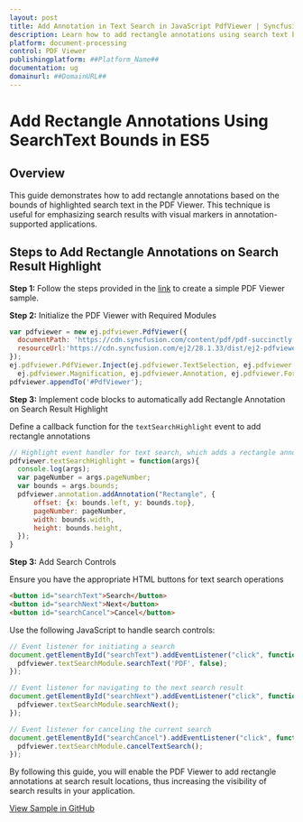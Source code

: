 ```yaml
---
layout: post
title: Add Annotation in Text Search in JavaScript PdfViewer | Syncfusion
description: Learn how to add rectangle annotations using search text bounds in Syncfusion ##Platform_Name## Pdfviewer control of Syncfusion Essential JS 2 and more.
platform: document-processing
control: PDF Viewer
publishingplatform: ##Platform_Name##
documentation: ug
domainurl: ##DomainURL##
---
```


# Add Rectangle Annotations Using SearchText Bounds in ES5

## Overview

This guide demonstrates how to add rectangle annotations based on the bounds of highlighted search text in the PDF Viewer. This technique is useful for emphasizing search results with visual markers in annotation-supported applications.

## Steps to Add Rectangle Annotations on Search Result Highlight

**Step 1:** Follow the steps provided in the [link](https://ej2.syncfusion.com/javascript/documentation/pdfviewer/getting-started) to create a simple PDF Viewer sample.

**Step 2:** Initialize the PDF Viewer with Required Modules

```js
var pdfviewer = new ej.pdfviewer.PdfViewer({
  documentPath: 'https://cdn.syncfusion.com/content/pdf/pdf-succinctly.pdf',
  resourceUrl:'https://cdn.syncfusion.com/ej2/28.1.33/dist/ej2-pdfviewer-lib'
});
ej.pdfviewer.PdfViewer.Inject(ej.pdfviewer.TextSelection, ej.pdfviewer.TextSearch, ej.pdfviewer.Print, ej.pdfviewer.Navigation, ej.pdfviewer.Toolbar,
  ej.pdfviewer.Magnification, ej.pdfviewer.Annotation, ej.pdfviewer.FormDesigner, ej.pdfviewer.FormFields, ej.pdfviewer.PageOrganizer);
pdfviewer.appendTo('#PdfViewer');
```

**Step 3:** Implement code blocks to automatically add Rectangle Annotation on Search Result Highlight

Define a callback function for the `textSearchHighlight` event to add rectangle annotations

```js
// Highlight event handler for text search, which adds a rectangle annotation where the text is found
pdfviewer.textSearchHighlight = function(args){
  console.log(args);
  var pageNumber = args.pageNumber;
  var bounds = args.bounds;
  pdfviewer.annotation.addAnnotation("Rectangle", {
      offset: {x: bounds.left, y: bounds.top},
      pageNumber: pageNumber,
      width: bounds.width,
      height: bounds.height,
  });
}
```

**Step 3:** Add Search Controls

Ensure you have the appropriate HTML buttons for text search operations

```html
<button id="searchText">Search</button>
<button id="searchNext">Next</button>
<button id="searchCancel">Cancel</button>
```

Use the following JavaScript to handle search controls:

```js
// Event listener for initiating a search
document.getElementById("searchText").addEventListener("click", function() {
  pdfviewer.textSearchModule.searchText('PDF', false);
});

// Event listener for navigating to the next search result
document.getElementById("searchNext").addEventListener("click", function() {
  pdfviewer.textSearchModule.searchNext();
});

// Event listener for canceling the current search
document.getElementById("searchCancel").addEventListener("click", function() {
  pdfviewer.textSearchModule.cancelTextSearch();
});
```

By following this guide, you will enable the PDF Viewer to add rectangle annotations at search result locations, thus increasing the visibility of search results in your application.

[View Sample in GitHub](https://github.com/SyncfusionExamples/javascript-pdf-viewer-examples/tree/master/How%20to/)
